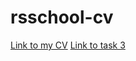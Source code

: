 # rsschool-cv
[Link to my CV](https://00008536.github.io/rsschool-cv/cv)
[Link to task 3](https://github.com/00008536/rsschool-cv/tree/rsschool-cv-html/)
